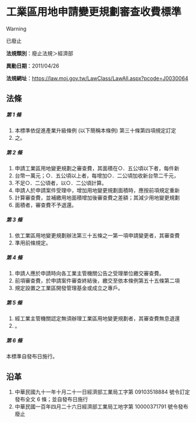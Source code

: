 # 工業區用地申請變更規劃審查收費標準
> [!WARNING]
> 已廢止

**法規類別**：廢止法規＞經濟部

**異動日期**：2011/04/26  

**法規網址**：https://law.moj.gov.tw/LawClass/LawAll.aspx?pcode=J0030064



## 法條
##### 第 1 條
1. 本標準依促進產業升級條例 (以下簡稱本條例) 第三十條第四項規定訂定
1. 之。

##### 第 2 條
1. 申請工業區用地變更規劃之審查費，其面積在○．五公頃以下者，每件新
1. 台幣一萬元；○．五公頃以上者，每增加○．二公頃加收新台幣二千元，
1. 不足○．二公頃者，以○．二公頃計算。
1. 申請人於申請案件受理中，增加用地變更規劃面積時，應按前項規定重新
1. 計算審查費，並補繳用地面積增加後審查費之差額；其減少用地變更規劃
1. 面積者，審查費不予退還。

##### 第 3 條
1. 依工業區用地變更規劃辦法第三十五條之一第一項申請變更者，其審查費
1. 準用前條規定。

##### 第 4 條
1. 申請人應於申請時向各工業主管機關公告之受理單位繳交審查費。
1. 前項審查費，於申請案件審查終結後，繳交至依本條例第五十五條第二項
1. 規定設置之工業區開發管理基金或成立之專戶。

##### 第 5 條
1. 經工業主管機關認定無須辦理工業區用地變更規劃者，其審查費無息退還
1. 。

##### 第 6 條
本標準自發布日施行。

## 沿革
1. 中華民國九十一年十月二十一日經濟部工業局工字第 09103518884  號令訂定發布全文 6  條；並自發布日施行
1. 中華民國一百年四月二十六日經濟部工業局工地字第 10000371791  號令發布廢止
